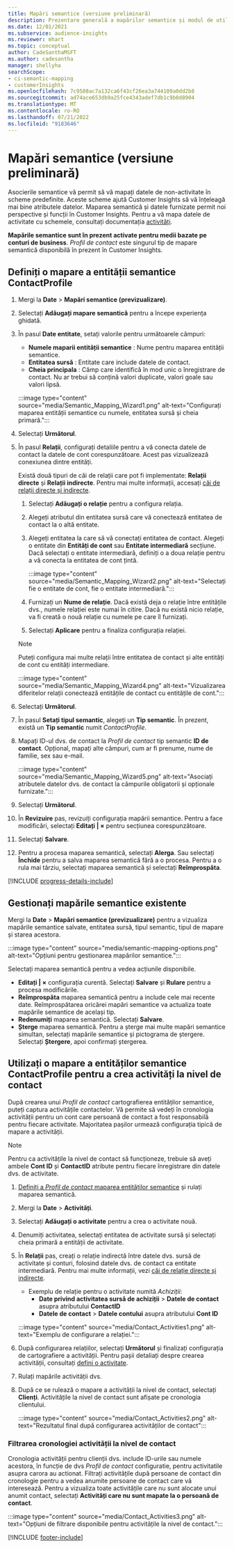 ```yaml
---
title: Mapări semantice (versiune preliminară)
description: Prezentare generală a mapărilor semantice și modul de utilizare a acestora.
ms.date: 12/01/2021
ms.subservice: audience-insights
ms.reviewer: mhart
ms.topic: conceptual
author: CadeSanthaMSFT
ms.author: cadesantha
manager: shellyha
searchScope:
- ci-semantic-mapping
- customerInsights
ms.openlocfilehash: 7c9588ac7a132ca6f43cf26ea3a744109a0dd2b8
ms.sourcegitcommit: ad74ace653db9a25fce4343adef7db1c9b0d8904
ms.translationtype: MT
ms.contentlocale: ro-RO
ms.lasthandoff: 07/21/2022
ms.locfileid: "9183646"
---
```

# <a name="semantic-mappings-preview"></a>Mapări semantice (versiune preliminară)

Asocierile semantice vă permit să vă mapați datele de non-activitate în scheme predefinite. Aceste scheme ajută Customer Insights să vă înțeleagă mai bine atributele datelor. Maparea semantică și datele furnizate permit noi perspective și funcții în Customer Insights. Pentru a vă mapa datele de activitate cu schemele, consultați documentația [activități](activities.md).

**Mapările semantice sunt în prezent activate pentru medii bazate pe conturi de business**. *Profil de contact* este singurul tip de mapare semantică disponibilă în prezent în Customer Insights.

## <a name="define-a-contactprofile-semantic-entity-mapping"></a>Definiți o mapare a entității semantice ContactProfile

1. Mergi la **Date** > **Mapări semantice (previzualizare)**.

1. Selectați **Adăugați mapare semantică** pentru a începe experiența ghidată.

1. În pasul **Date entitate**, setați valorile pentru următoarele câmpuri:

   - **Numele maparii entității semantice** : Nume pentru maparea entității semantice.
   - **Entitatea sursă** : Entitate care include datele de contact.
   - **Cheia principala** : Câmp care identifică în mod unic o înregistrare de contact. Nu ar trebui să conțină valori duplicate, valori goale sau valori lipsă.

   :::image type="content" source="media/Semantic_Mapping_Wizard1.png" alt-text="Configurați maparea entității semantice cu numele, entitatea sursă și cheia primară.":::

1. Selectați **Următorul**.

1. În pasul **Relații**, configurați detaliile pentru a vă conecta datele de contact la datele de cont corespunzătoare. Acest pas vizualizează conexiunea dintre entități.  

   Există două tipuri de căi de relații care pot fi implementate: **Relații directe** și **Relații indirecte**. Pentru mai multe informații, accesați [căi de relații directe și indirecte](relationships.md#relationship-paths).

   1. Selectați **Adăugați o relație** pentru a configura relația.
   1. Alegeți atributul din entitatea sursă care vă conectează entitatea de contact la o altă entitate.
   1. Alegeți entitatea la care să vă conectați entitatea de contact. Alegeți o entitate din **Entități de cont** sau **Entitate intermediară** secțiune. Dacă selectați o entitate intermediară, definiți o a doua relație pentru a vă conecta la entitatea de cont țintă.

      :::image type="content" source="media/Semantic_Mapping_Wizard2.png" alt-text="Selectați fie o entitate de cont, fie o entitate intermediară.":::

   1. Furnizați un **Nume de relație**. Dacă există deja o relație între entitățile dvs., numele relației este numai în citire. Dacă nu există nicio relație, va fi creată o nouă relație cu numele pe care îl furnizați.
   1. Selectați **Aplicare** pentru a finaliza configurația relației.

   > [!NOTE]
   > Puteți configura mai multe relații între entitatea de contact și alte entități de cont cu entități intermediare.
   
     :::image type="content" source="media/Semantic_Mapping_Wizard4.png" alt-text="Vizualizarea diferitelor relații conectează entitățile de contact cu entitățile de cont.":::

1. Selectați **Următorul**.

1. În pasul **Setați tipul semantic**, alegeți un **Tip semantic**. În prezent, există un **Tip semantic** numit *ContactProfile*.

1. Mapați ID-ul dvs. de contact la *Profil de contact* tip semantic **ID de contact**. Opțional, mapați alte câmpuri, cum ar fi prenume, nume de familie, sex sau e-mail.

   :::image type="content" source="media/Semantic_Mapping_Wizard5.png" alt-text="Asociați atributele datelor dvs. de contact la câmpurile obligatorii și opționale furnizate.":::

1. Selectați **Următorul**.

1. În **Revizuire** pas, revizuiți configurația mapării semantice. Pentru a face modificări, selectați **Editați | ×** pentru secțiunea corespunzătoare.

1. Selectați **Salvare**.

1. Pentru a procesa maparea semantică, selectați **Alerga**. Sau selectați **Închide** pentru a salva maparea semantică fără a o procesa. Pentru a o rula mai târziu, selectați maparea semantică și selectați **Reîmprospăta**.

[!INCLUDE [progress-details-include](includes/progress-details-pane.md)]

## <a name="manage-existing-semantic-mappings"></a>Gestionați mapările semantice existente

Mergi la **Date** > **Mapări semantice (previzualizare)** pentru a vizualiza mapările semantice salvate, entitatea sursă, tipul semantic, tipul de mapare și starea acestora.

:::image type="content" source="media/semantic-mapping-options.png" alt-text="Opțiuni pentru gestionarea mapărilor semantice.":::

Selectați maparea semantică pentru a vedea acțiunile disponibile.
- **Editați | ×** configurația curentă. Selectați **Salvare** și **Rulare** pentru a procesa modificările.
- **Reîmprospăta** maparea semantică pentru a include cele mai recente date. Reîmprospătarea oricărei mapări semantice va actualiza toate mapările semantice de același tip.
- **Redenumiți** maparea semantică. Selectați **Salvare**.
- **Șterge** maparea semantică. Pentru a șterge mai multe mapări semantice simultan, selectați mapările semantice și pictograma de ștergere. Selectați **Ștergere**, apoi confirmați ștergerea.

## <a name="use-a-contactprofile-semantic-entity-mapping-to-create-contact-level-activities"></a>Utilizați o mapare a entităților semantice ContactProfile pentru a crea activități la nivel de contact

După crearea unui *Profil de contact* cartografierea entităților semantice, puteți captura activitățile contactelor. Vă permite să vedeți în cronologia activității pentru un cont care persoană de contact a fost responsabilă pentru fiecare activitate. Majoritatea pașilor urmează configurația tipică de mapare a activității.

   > [!NOTE]
   > Pentru ca activitățile la nivel de contact să funcționeze, trebuie să aveți ambele **Cont ID** și **ContactID** atribute pentru fiecare înregistrare din datele dvs. de activitate.

1. [Definiți a *Profil de contact* maparea entităților semantice](#define-a-contactprofile-semantic-entity-mapping) și rulați maparea semantică.

1. Mergi la **Date** > **Activități**.

1. Selectați **Adăugați o activitate** pentru a crea o activitate nouă.

1. Denumiți activitatea, selectați entitatea de activitate sursă și selectați cheia primară a entității de activitate.

1. În **Relații** pas, creați o relație indirectă între datele dvs. sursă de activitate și conturi, folosind datele dvs. de contact ca entitate intermediară. Pentru mai multe informații, vezi [căi de relație directe și indirecte](relationships.md#relationship-paths).
   - Exemplu de relație pentru o activitate numită *Achiziții*:
      - **Date privind activitatea sursă de achiziții** > **Datele de contact** asupra atributului **ContactID**
      - **Datele de contact** > **Datele contului** asupra atributului **Cont ID**

   :::image type="content" source="media/Contact_Activities1.png" alt-text="Exemplu de configurare a relației.":::

1. După configurarea relațiilor, selectați **Următorul** și finalizați configurația de cartografiere a activității. Pentru pașii detaliați despre crearea activității, consultați [defini o activitate](activities.md).

1. Rulați mapările activității dvs.

1. După ce se rulează o mapare a activității la nivel de contact, selectați **Clienți**. Activitățile la nivel de contact sunt afișate pe cronologia clientului.

   :::image type="content" source="media/Contact_Activities2.png" alt-text="Rezultatul final după configurarea activităților de contact":::

### <a name="contact-level-activity-timeline-filtering"></a>Filtrarea cronologiei activității la nivel de contact

Cronologia activității pentru clienții dvs. include ID-urile sau numele acestora, în funcție de dvs *Profil de contact* configuratie, pentru activitatile asupra carora au actionat. Filtrați activitățile după persoane de contact din cronologie pentru a vedea anumite persoane de contact care vă interesează. Pentru a vizualiza toate activitățile care nu sunt alocate unui anumit contact, selectați **Activități care nu sunt mapate la o persoană de contact**.

:::image type="content" source="media/Contact_Activities3.png" alt-text="Opțiuni de filtrare disponibile pentru activitățile la nivel de contact.":::

[!INCLUDE [footer-include](includes/footer-banner.md)]
